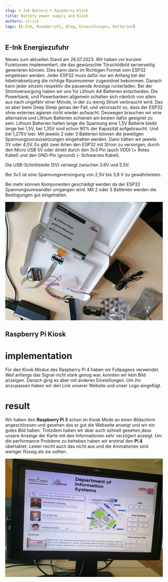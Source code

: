 ```yaml
---
slug: E-Ink-Battery + Raspberry-Kiosk
title: Battery power supply and Kiosk
authors: ulrich
tags: [E-Ink, RaspberryPi, Blog, Entwicklungen, Batterien]
---
```

## E-Ink Energiezufuhr
Neues zum aktuellen Stand am 26.07.2023. Wir haben vor kurzem Funktionen implementiert, die das gewünschte Türschildbild serverseitig generieren können. Dies kann dann im Richtigen Format vom ESP32 eingelesen werden. Jeder ESP32 muss dafür nur am Anfang bei der Inbetriebsetzung die richtige Raumnummer zugeordnet bekommen. Danach kann jeder einzeln respektiv die passende Anzeige runterladen.
Bei der Stromversorgung haben wir uns für Lithium AA Batterien entscheiden. Die Powerbank, und Powerbanken allgemein schalten sich nämlich von allein aus nach ungefähr einer Minute, in der zu wenig Strom verbraucht wird. Das ist aber beim Deep Sleep genau der Fall, und verursacht so, dass der ESP32 ohne externes agieren nicht wieder aufwacht. Deswegen brauchen wir eine alternative und Lithium Batterien schienen am besten dafür geeignet zu sein.
 Lithium Batterien halten lange die Spannung eine 1,5V Batterie bleibt lange bei 1,5V, bei 1,35V sind schon 90% der Kapazität aufgebraucht. Und bei 1,275V leer. Mit jeweils 2 oder 3 Batterien können die jeweiligen Spannungsvoraussetzungen eingehalten werden. Dann hätten wir jeweils 3V oder 4,5V.  Es gibt zwei Arten den ESP32 mit Strom zu versorgen, durch den Micro USB 5V oder direkt durch den 3v3 Pin (auch VDD) (+ Rotes Kabel) und den GND-Pin (ground) (- Schwarzes Kabel).

Die USB-Schnittstelle (5V) verlangt zwischen 3.6V und 5.5V. 
 
Bei 3v3 ist eine Spannungsversorgung von 2,5V bis 3,6 V zu gewährleisten.

Bei mehr können Komponenten geschädigt werden da der ESP32 Spannungsumwandler umgangen wird. Mit 2 oder 3 Batterien werden die Bedingungen gut eingehalten.

![PixelundBeispiel](./Batteries.jpg)

## Raspberry Pi Kiosk 

# implementation  

Für den Kiosk Modus des Raspberry Pi 4 haben wir Fullpageos verwendet. Weil anfangs das Signal nicht stark genug war, konnten wir kein Bild anzeigen. Danach ging es aber mit anderen Einstellungen. Um ihn anzupassen haben wir den Link unserer Website und unser Logo eingefügt.

# result
Wir haben den **Raspberry Pi 3** schon im Kiosk Mode an einen Bildschirm angeschlossen und gesehen das er gut die Webseite anzeigt und wir ein gutes Bild haben. Trotzdem haben wir aber auch schnell gesehen,dass unsere Anzeige der Karte mit den Informationen sehr verzögert anzeigt. Um die performance Probleme zu beheben haben wir erstmal den **Pi 4** übertaktet.
Leider reicht auch das nicht aus und die Animationen sind weniger flüssig als sie sollten. 

![PixelundBeispiel](./Raspberry.jpg)